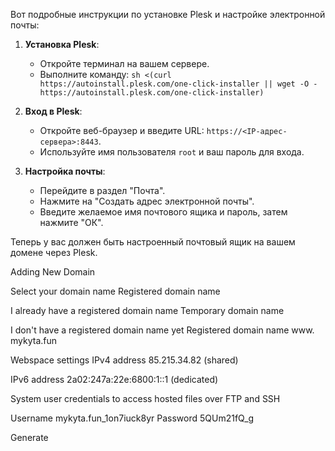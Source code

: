 Вот подробные инструкции по установке Plesk и настройке электронной почты:

1. **Установка Plesk**:
   - Откройте терминал на вашем сервере.
   - Выполните команду: `sh <(curl https://autoinstall.plesk.com/one-click-installer || wget -O - https://autoinstall.plesk.com/one-click-installer)`

2. **Вход в Plesk**:
   - Откройте веб-браузер и введите URL: `https://<IP-адрес-сервера>:8443`.
   - Используйте имя пользователя `root` и ваш пароль для входа.

3. **Настройка почты**:
   - Перейдите в раздел "Почта".
   - Нажмите на "Создать адрес электронной почты".
   - Введите желаемое имя почтового ящика и пароль, затем нажмите "ОК".

Теперь у вас должен быть настроенный почтовый ящик на вашем домене через Plesk.


Adding New Domain

Select your domain name
Registered domain name

I already have a registered domain name
Temporary domain name

I don't have a registered domain name yet
Registered domain name
www. 
mykyta.fun

Webspace settings
IPv4 address
85.215.34.82 (shared)

IPv6 address
2a02:247a:22e:6800:1::1 (dedicated)


System user credentials
to access hosted files over FTP and SSH

Username
mykyta.fun_1on7iuck8yr
Password
5QUm21fQ_g


Generate